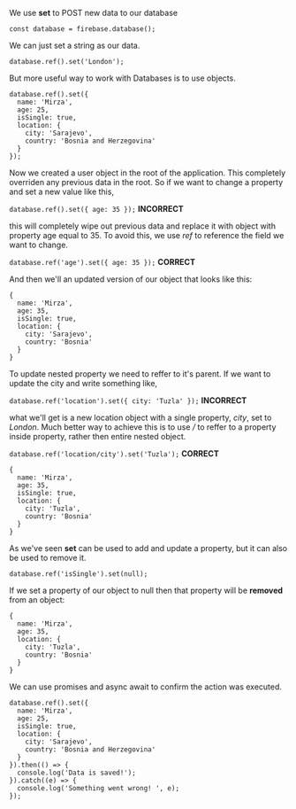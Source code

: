
We use **set** to POST new data to our database

``` const database = firebase.database(); ```

We can just set a string as our data.

``` database.ref().set('London'); ```

But more useful way to work with Databases is to use objects.

```
database.ref().set({
  name: 'Mirza',
  age: 25,
  isSingle: true,
  location: {
    city: 'Sarajevo',
    country: 'Bosnia and Herzegovina'
  }
});
```

Now we created a user object in the root of the application. This completely overriden any previous data in the root.
So if we want to change a property and set a new value like this,

``` database.ref().set({ age: 35 }); ``` **INCORRECT**

this will completely wipe out previous data and replace it with object with property age equal to 35.
To avoid this, we use *ref* to reference the field we want to change.

``` database.ref('age').set({ age: 35 }); ``` **CORRECT**

And then we'll an updated version of our object that looks like this:

```
{
  name: 'Mirza',
  age: 35,
  isSingle: true,
  location: {
    city: 'Sarajevo',
    country: 'Bosnia'
  }
}
```

To update nested property we need to reffer to it's parent. If we want to update the city and write something like,

``` database.ref('location').set({ city: 'Tuzla' }); ``` **INCORRECT**

what we'll get is a new location object with a single property, *city*, set to *London*.
Much better way to achieve this is to use */* to reffer to a property inside property, rather then entire nested object.

``` database.ref('location/city').set('Tuzla'); ``` **CORRECT**

```
{
  name: 'Mirza',
  age: 35,
  isSingle: true,
  location: {
    city: 'Tuzla',
    country: 'Bosnia'
  }
}
```


As we've seen **set** can be used to add and update a property, but it can also be used to remove it.

``` database.ref('isSingle').set(null); ```

If we set a property of our object to null then that property will be **removed** from an object:

```
{
  name: 'Mirza',
  age: 35,
  location: {
    city: 'Tuzla',
    country: 'Bosnia'
  }
}
```

We can use promises and async await to confirm the action was executed.

```
database.ref().set({
  name: 'Mirza',
  age: 25,
  isSingle: true,
  location: {
    city: 'Sarajevo',
    country: 'Bosnia and Herzegovina'
  }
}).then(() => {
  console.log('Data is saved!');
}).catch((e) => {
  console.log('Something went wrong! ', e);
});
```
